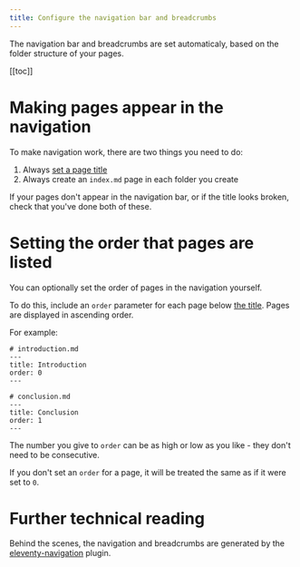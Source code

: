 ```yaml
---
title: Configure the navigation bar and breadcrumbs
---
```


The navigation bar and breadcrumbs are set automaticaly, based on the folder structure of your pages.

[[toc]]

# Making pages appear in the navigation

To make navigation work, there are two things you need to do:

1. Always [set a page title](../../writing-content/page-title/)
2. Always create an `index.md` page in each folder you create

If your pages don't appear in the navigation bar, or if the title looks broken, check that you've done both of these.

# Setting the order that pages are listed

You can optionally set the order of pages in the navigation yourself.

To do this, include an `order` parameter for each page below [the title](../../writing-content/page-title/). Pages are displayed in ascending order.

For example:

```
# introduction.md
---
title: Introduction
order: 0
---

# conclusion.md
---
title: Conclusion
order: 1
---
```

The number you give to `order` can be as high or low as you like - they don't need to be consecutive.

If you don't set an `order` for a page, it will be treated the same as if it were set to `0`.

# Further technical reading

Behind the scenes, the navigation and breadcrumbs are generated by the [eleventy-navigation](https://www.11ty.dev/docs/plugins/navigation) plugin.
